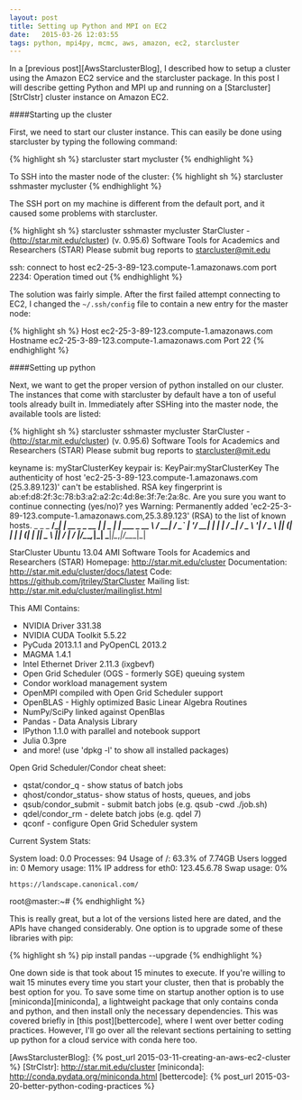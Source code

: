 ```yaml
---
layout: post
title: Setting up Python and MPI on EC2
date:   2015-03-26 12:03:55
tags: python, mpi4py, mcmc, aws, amazon, ec2, starcluster
---
```


In a [previous post][AwsStarclusterBlog], I described how to setup a cluster using the Amazon EC2 service and the starcluster package. In this post I will describe getting Python and MPI up and running on a [Starcluster][StrClstr] cluster instance on Amazon EC2.

####Starting up the cluster

First, we need to start our cluster instance. This can easily be done using starcluster by typing the following command:

{% highlight sh %}
starcluster start mycluster
{% endhighlight %}

To SSH into the master node of the cluster:
{% highlight sh %}
starcluster sshmaster mycluster
{% endhighlight %}

The SSH port on my machine is different from the default port, and it caused some problems with starcluster.

{% highlight sh %}
starcluster sshmaster mycluster
StarCluster - (http://star.mit.edu/cluster) (v. 0.95.6)
Software Tools for Academics and Researchers (STAR)
Please submit bug reports to starcluster@mit.edu

ssh: connect to host ec2-25-3-89-123.compute-1.amazonaws.com port 2234: Operation timed out
{% endhighlight %}


The solution was fairly simple. After the first failed attempt connecting to EC2, I changed the `~/.ssh/config` file to contain a new entry for the master node:

{% highlight sh %}
Host ec2-25-3-89-123.compute-1.amazonaws.com
   Hostname ec2-25-3-89-123.compute-1.amazonaws.com
   Port 22
{% endhighlight %}


####Setting up python

Next, we want to get the proper version of python installed on our cluster. The instances that come with starcluster by default have a ton of useful tools already built in. Immediately after SSHing into the master node, the available tools are listed:

{% highlight sh %}
starcluster sshmaster mycluster
StarCluster - (http://star.mit.edu/cluster) (v. 0.95.6)
Software Tools for Academics and Researchers (STAR)
Please submit bug reports to starcluster@mit.edu

keyname is: myStarClusterKey
keypair is: KeyPair:myStarClusterKey
The authenticity of host 'ec2-25-3-89-123.compute-1.amazonaws.com (25.3.89.123)' can't be established.
RSA key fingerprint is ab:ef:d8:2f:3c:78:b3:a2:a2:2c:4d:8e:3f:7e:2a:8c.
Are you sure you want to continue connecting (yes/no)? yes
Warning: Permanently added 'ec2-25-3-89-123.compute-1.amazonaws.com,25.3.89.123' (RSA) to the list of known hosts.
          _                 _           _
__/\_____| |_ __ _ _ __ ___| |_   _ ___| |_ ___ _ __
\    / __| __/ _` | '__/ __| | | | / __| __/ _ \ '__|
/_  _\__ \ || (_| | | | (__| | |_| \__ \ ||  __/ |
  \/ |___/\__\__,_|_|  \___|_|\__,_|___/\__\___|_|

StarCluster Ubuntu 13.04 AMI
Software Tools for Academics and Researchers (STAR)
Homepage: http://star.mit.edu/cluster
Documentation: http://star.mit.edu/cluster/docs/latest
Code: https://github.com/jtriley/StarCluster
Mailing list: http://star.mit.edu/cluster/mailinglist.html

This AMI Contains:

  * NVIDIA Driver 331.38
  * NVIDIA CUDA Toolkit 5.5.22
  * PyCuda 2013.1.1 and PyOpenCL 2013.2
  * MAGMA 1.4.1
  * Intel Ethernet Driver 2.11.3 (ixgbevf)
  * Open Grid Scheduler (OGS - formerly SGE) queuing system
  * Condor workload management system
  * OpenMPI compiled with Open Grid Scheduler support
  * OpenBLAS - Highly optimized Basic Linear Algebra Routines
  * NumPy/SciPy linked against OpenBlas
  * Pandas - Data Analysis Library
  * IPython 1.1.0 with parallel and notebook support
  * Julia 0.3pre
  * and more! (use 'dpkg -l' to show all installed packages)

Open Grid Scheduler/Condor cheat sheet:

  * qstat/condor_q - show status of batch jobs
  * qhost/condor_status- show status of hosts, queues, and jobs
  * qsub/condor_submit - submit batch jobs (e.g. qsub -cwd ./job.sh)
  * qdel/condor_rm - delete batch jobs (e.g. qdel 7)
  * qconf - configure Open Grid Scheduler system

Current System Stats:

  System load:  0.0               Processes:           94
  Usage of /:   63.3% of 7.74GB   Users logged in:     0
  Memory usage: 11%               IP address for eth0: 123.45.6.78
  Swap usage:   0%

    https://landscape.canonical.com/
root@master:~#
{% endhighlight %}


This is really great, but a lot of the versions listed here are dated, and the APIs have changed considerably. One option is to upgrade some of these libraries with pip:

{% highlight sh %}
pip install pandas --upgrade
{% endhighlight %}

One down side is that took about 15 minutes to execute. If you're willing to wait 15 minutes every time you start your cluster, then that is probably the best option for you. To save some time on startup another option is to use [miniconda][miniconda], a lightweight package that only contains conda and python, and then install only the necessary dependencies. This was covered briefly in [this post][bettercode], where I went over better coding practices. However, I'll go over all the relevant sections pertaining to setting up python for a cloud service with conda here too.




[AwsStarclusterBlog]: {% post_url 2015-03-11-creating-an-aws-ec2-cluster %}
[StrClstr]: http://star.mit.edu/cluster
[miniconda]: http://conda.pydata.org/miniconda.html
[bettercode]: {% post_url 2015-03-20-better-python-coding-practices %}
